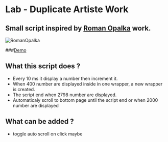 # Lab - Duplicate Artiste Work

## Small script inspired by [Roman Opalka](https://fr.wikipedia.org/wiki/Roman_Opa%C5%82ka) work.

![RomanOpalka](https://user-images.githubusercontent.com/98763680/151834927-8d6aca23-6f77-422b-bc94-460bf7c10dee.png)

###[Demo](https://lab-duplicate-opalka-work.herokuapp.com/) 

## What this script does ?
   - Every 10 ms it display a number then increment it.
   - When 400 number are displayed inside in one wrapper, a new wrapper is created.
   - The script end when 2798 number are displayed.
   - Automaticaly scroll to bottom page until the script end or when 2000 number are displayed

## What can be added ?
 - toggle auto scroll on click maybe 
